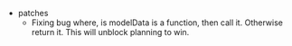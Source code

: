 * patches
    * Fixing bug where, is modelData is a function, then call it. Otherwise return it. This will unblock planning to win.